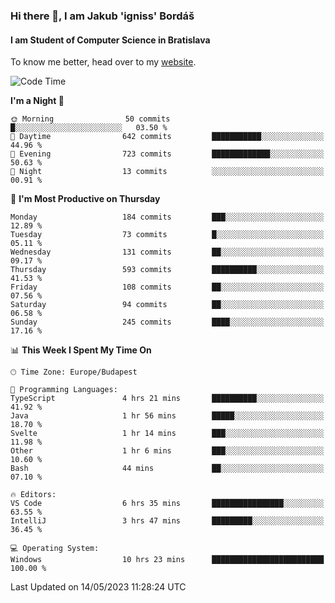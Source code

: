 ### Hi there 👋, I am Jakub 'igniss' Bordáš

#### I am Student of Computer Science in Bratislava
To know me better, head over to my [website](https://bordas.sk).


<!--START_SECTION:waka-->
![Code Time](http://img.shields.io/badge/Code%20Time-1%2C156%20hrs%2047%20mins-blue)

**I'm a Night 🦉** 

```text
🌞 Morning                50 commits          █░░░░░░░░░░░░░░░░░░░░░░░░   03.50 % 
🌆 Daytime                642 commits         ███████████░░░░░░░░░░░░░░   44.96 % 
🌃 Evening                723 commits         █████████████░░░░░░░░░░░░   50.63 % 
🌙 Night                  13 commits          ░░░░░░░░░░░░░░░░░░░░░░░░░   00.91 % 
```
📅 **I'm Most Productive on Thursday** 

```text
Monday                   184 commits         ███░░░░░░░░░░░░░░░░░░░░░░   12.89 % 
Tuesday                  73 commits          █░░░░░░░░░░░░░░░░░░░░░░░░   05.11 % 
Wednesday                131 commits         ██░░░░░░░░░░░░░░░░░░░░░░░   09.17 % 
Thursday                 593 commits         ██████████░░░░░░░░░░░░░░░   41.53 % 
Friday                   108 commits         ██░░░░░░░░░░░░░░░░░░░░░░░   07.56 % 
Saturday                 94 commits          ██░░░░░░░░░░░░░░░░░░░░░░░   06.58 % 
Sunday                   245 commits         ████░░░░░░░░░░░░░░░░░░░░░   17.16 % 
```


📊 **This Week I Spent My Time On** 

```text
🕑︎ Time Zone: Europe/Budapest

💬 Programming Languages: 
TypeScript               4 hrs 21 mins       ██████████░░░░░░░░░░░░░░░   41.92 % 
Java                     1 hr 56 mins        █████░░░░░░░░░░░░░░░░░░░░   18.70 % 
Svelte                   1 hr 14 mins        ███░░░░░░░░░░░░░░░░░░░░░░   11.98 % 
Other                    1 hr 6 mins         ███░░░░░░░░░░░░░░░░░░░░░░   10.60 % 
Bash                     44 mins             ██░░░░░░░░░░░░░░░░░░░░░░░   07.10 % 

🔥 Editors: 
VS Code                  6 hrs 35 mins       ████████████████░░░░░░░░░   63.55 % 
IntelliJ                 3 hrs 47 mins       █████████░░░░░░░░░░░░░░░░   36.45 % 

💻 Operating System: 
Windows                  10 hrs 23 mins      █████████████████████████   100.00 % 
```


 Last Updated on 14/05/2023 11:28:24 UTC
<!--END_SECTION:waka-->
